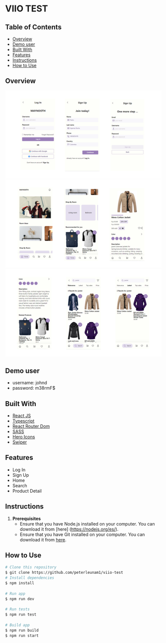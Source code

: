 # VIIO TEST

## Table of Contents

- [Overview](#overview)
- [Demo user](#default-user)
- [Built With](#built-with)
- [Features](#features)
- [Instructions](#instructions)
- [How to Use](#how-to-use)

## Overview
![Auth](./src/assets/images/Diapositiva1.PNG)
![Home](./src/assets/images/Diapositiva2.PNG)
![Search](./src/assets/images/Diapositiva3.PNG)

## Demo user
- username: johnd
- password: m38rmF$

## Built With

- [React JS](https://reactjs.org/)
- [Typescript](https://www.typescriptlang.org/)
- [React Router Dom](https://reactrouter.com/en/main)
- [SASS](https://sass-lang.com/)
- [Hero Icons](https://heroicons.com/)
- [Swiper](https://swiperjs.com/)

## Features
- Log In
- Sign Up
- Home
- Search
- Product Detail

## Instructions
1. **Prerequisites**
   - Ensure that you have Node.js installed on your computer. You can download it from [here] (https://nodejs.org/es/).
   - Ensure that you have Git installed on your computer. You can download it from [here](https://git-scm.com/downloads).

## How to Use

   ```bash
   # Clone this repository
   $ git clone https://github.com/peterleunam1/viio-test
   # Install dependencies
   $ npm install 

   # Run app
   $ npm run dev 

   # Run tests
   $ npm run test

   # Build app
   $ npm run build
   $ npm run start
   ```


